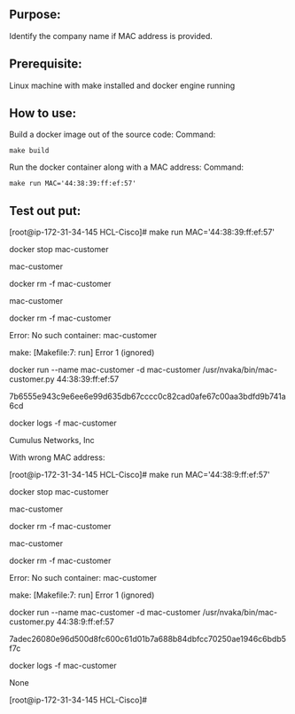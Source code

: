 Purpose:
---------------------------
Identify the company name if MAC address is provided.

Prerequisite:
---------------------------
Linux machine with make installed and docker engine running

How to use:
---------------------------
Build a docker image out of the source code:
Command:

``make build`` 

Run the docker container along with a MAC address:
Command:

`` make run MAC='44:38:39:ff:ef:57' `` 

Test out put:
---------------------------
[root@ip-172-31-34-145 HCL-Cisco]# make run MAC='44:38:39:ff:ef:57'

docker stop mac-customer

mac-customer

docker rm -f mac-customer

mac-customer

docker rm -f mac-customer

Error: No such container: mac-customer

make: [Makefile:7: run] Error 1 (ignored)

docker run --name mac-customer -d mac-customer /usr/nvaka/bin/mac-customer.py 44:38:39:ff:ef:57

7b6555e943c9e6ee6e99d635db67cccc0c82cad0afe67c00aa3bdfd9b741a6cd

docker logs -f mac-customer

Cumulus Networks, Inc



With wrong MAC address:

[root@ip-172-31-34-145 HCL-Cisco]# make run MAC='44:38:9:ff:ef:57'

docker stop mac-customer

mac-customer

docker rm -f mac-customer

mac-customer

docker rm -f mac-customer

Error: No such container: mac-customer

make: [Makefile:7: run] Error 1 (ignored)

docker run --name mac-customer -d mac-customer /usr/nvaka/bin/mac-customer.py 44:38:9:ff:ef:57

7adec26080e96d500d8fc600c61d01b7a688b84dbfcc70250ae1946c6bdb5f7c

docker logs -f mac-customer

None

[root@ip-172-31-34-145 HCL-Cisco]#
